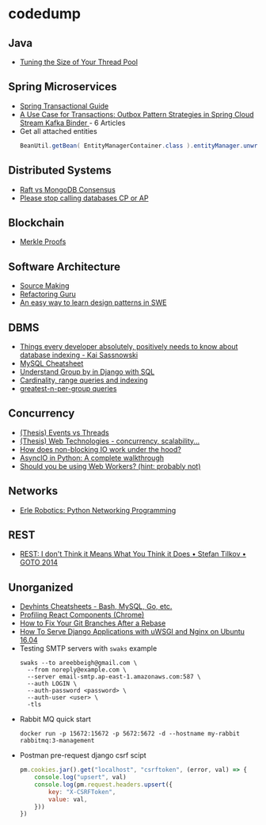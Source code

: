 # codedump

## Java

- [Tuning the Size of Your Thread Pool
](https://www.infoq.com/articles/Java-Thread-Pool-Performance-Tuning/)

## Spring Microservices

- [Spring Transactional Guide](https://www.marcobehler.com/guides/spring-transaction-management-transactional-in-depth)
- [A Use Case for Transactions: Outbox Pattern Strategies in Spring Cloud Stream Kafka Binder
](https://spring.io/blog/2023/10/24/a-use-case-for-transactions-adapting-to-transactional-outbox-pattern/) - 6 Articles
- Get all attached entities
  ```java
  BeanUtil.getBean( EntityManagerContainer.class ).entityManager.unwrap( SessionImplementor.class ).getPersistenceContext().reentrantSafeEntityEntries()
  ```


## Distributed Systems

- [Raft vs MongoDB Consensus](https://medium.com/geekculture/raft-consensus-algorithm-and-leader-election-in-mongodb-vs-coachroachdb-19b767c87f95)
- [Please stop calling databases CP or AP
](https://martin.kleppmann.com/2015/05/11/please-stop-calling-databases-cp-or-ap.html)

## Blockchain
- [Merkle Proofs](https://bitcoin.stackexchange.com/questions/69018/merkle-root-and-merkle-proofs)

## Software Architecture
- [Source Making](https://sourcemaking.com/)
- [Refactoring Guru](https://refactoring.guru/)
- [An easy way to learn design patterns in SWE](http://scientificprogrammer.net/2020/01/30/an-easy-way-to-learn-design-patterns-in-software-development/)

## DBMS
- [Things every developer absolutely, positively needs to know about database indexing - Kai Sassnowski
](https://youtu.be/HubezKbFL7E)
- [MySQL Cheatsheet](https://www.mysqltutorial.org/mysql-cheat-sheet.aspx)
- [Understand Group by in Django with SQL](https://hakibenita.com/django-group-by-sql#how-to-group-by)
- [Cardinality, range queries and indexing](https://stackoverflow.com/questions/50239658/higher-cardinality-column-first-in-an-index-when-involving-a-range)
- [greatest-n-per-group queries](https://stackoverflow.com/a/7745635/4591121)

## Concurrency
- [(Thesis) Events vs Threads](https://berb.github.io/diploma-thesis/original/043_threadsevents.html)
- [(Thesis) Web Technologies - concurrency, scalability...](https://berb.github.io/diploma-thesis/original/index.html#chapter/5)
- [How does non-blocking IO work under the hood?](https://medium.com/ing-blog/how-does-non-blocking-io-work-under-the-hood-6299d2953c74)
- [AsyncIO in Python: A complete walkthrough](https://realpython.com/async-io-python/#setting-up-your-environment)
- [Should you be using Web Workers? (hint: probably not)](https://medium.com/@david.gilbertson/should-you-should-be-using-web-workers-hint-probably-not-9b6d26dc8c6a)

## Networks
- [Erle Robotics: Python Networking Programming](https://erlerobotics.gitbooks.io/erle-robotics-python-gitbook-free/content/)

## REST
- [REST: I don't Think it Means What You Think it Does • Stefan Tilkov • GOTO 2014
](https://www.youtube.com/watch?v=pspy1H6A3FM)

## Unorganized
- [Devhints Cheatsheets - Bash, MySQL, Go, etc. ](https://devhints.io/)
- [Profiling React Components (Chrome)](https://calibreapp.com/blog/react-performance-profiling-optimization)
- [How to Fix Your Git Branches After a Rebase](https://www.viget.com/articles/how-to-fix-your-git-branches-after-a-rebase/)
- [How To Serve Django Applications with uWSGI and Nginx on Ubuntu 16.04](https://www.digitalocean.com/community/tutorials/how-to-serve-django-applications-with-uwsgi-and-nginx-on-ubuntu-16-04#install-and-configure-virtualenv-and-virtualenvwrapper)
- Testing SMTP servers with `swaks` example
  ```
  swaks --to areebbeigh@gmail.com \
    --from noreply@example.com \
    --server email-smtp.ap-east-1.amazonaws.com:587 \
    --auth LOGIN \
    --auth-password <password> \
    --auth-user <user> \
    -tls
  ```
- Rabbit MQ quick start
    ```
    docker run -p 15672:15672 -p 5672:5672 -d --hostname my-rabbit rabbitmq:3-management
    ```
- Postman pre-request django csrf scipt
  ```javascript
  pm.cookies.jar().get("localhost", "csrftoken", (error, val) => {
      console.log("upsert", val)
      console.log(pm.request.headers.upsert({
          key: "X-CSRFToken",
          value: val,
      }))
  })
  ```
